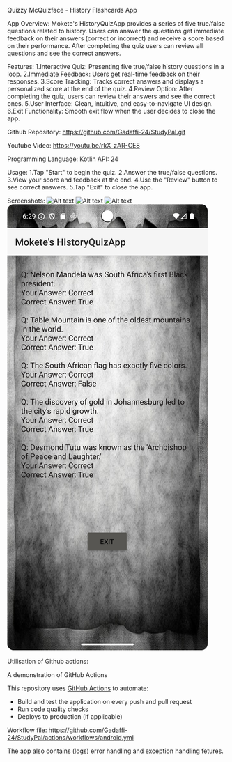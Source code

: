 Quizzy McQuizface - History Flashcards App

App Overview:
Mokete's HistoryQuizApp provides a series of five true/false questions related to history. Users can answer the questions get immediate feedback on their answers (correct or incorrect) and receive a score based on their performance. After completing the quiz users can review all questions and see the correct answers.


Features:
1.Interactive Quiz: Presenting five true/false history questions in a loop.
2.Immediate Feedback: Users get real-time feedback on their responses.
3.Score Tracking: Tracks correct answers and displays a personalized score at the end of the quiz.
4.Review Option: After completing the quiz, users can review their answers and see the correct ones.
5.User Interface: Clean, intuitive, and easy-to-navigate UI design.
6.Exit Functionality: Smooth exit flow when the user decides to close the app.

Github Repository:
https://github.com/Gadaffi-24/StudyPal.git

Youtube Video:
https://youtu.be/rkX_zAR-CE8

Programming Language: Kotlin
API: 24

Usage:
1.Tap "Start" to begin the quiz.
2.Answer the true/false questions.
3.View your score and feedback at the end.
4.Use the "Review" button to see correct answers.
5.Tap "Exit" to close the app.

Screenshots:
![Alt text](<welcome page.png>)
![Alt text](Flashcard_page.png)
![Alt text](Score_page.png)
![Alt text](Review_page.png)

Utilisation of Github actions:

A demonstration of GitHub Actions

This repository uses [GitHub Actions](https://github.com/Gadaffi-24/StudyPal/actions) to automate:
- Build and test the application on every push and pull request
- Run code quality checks
- Deploys to production (if applicable)

Workflow file:
https://github.com/Gadaffi-24/StudyPal/actions/workflows/android.yml

The app also contains (logs) error handling and exception handling fetures.